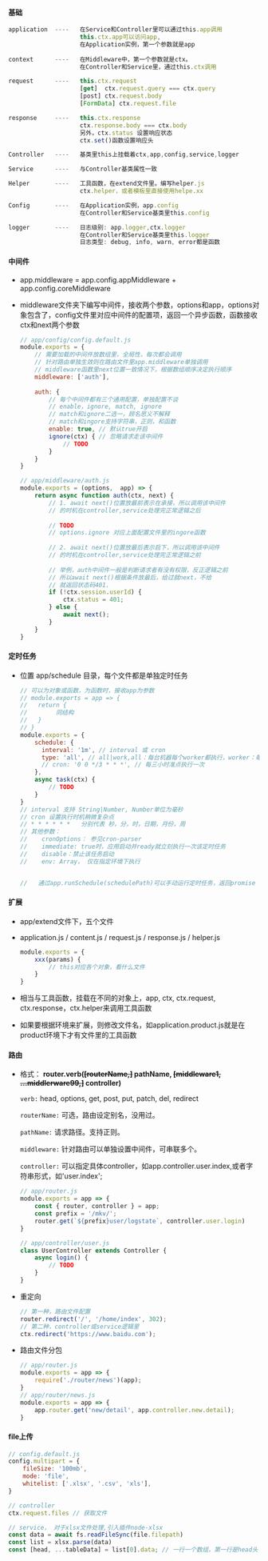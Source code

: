 

#### 基础

~~~js
application  ----   在Service和Controller里可以通过this.app调用
					this.ctx.app可以访问app,
                    在Application实例，第一个参数就是app
					
context      ----   在Middleware中，第一个参数就是ctx。
					在Controller和Service里，通过this.ctx调用

request      ----	this.ctx.request
    				[get]  ctx.request.query === ctx.query
					[post] ctx.request.body
                    [FormData] ctx.request.file

response     ----	this.ctx.response
					ctx.response.body === ctx.body
					另外，ctx.status 设置响应状态
                    ctx.set()函数设置响应头

Controller   ----	基类里this上挂载着ctx,app,config,service,logger

Service      ----	与Controller基类属性一致

Helper       ----	工具函数，在extend文件里。编写helper.js
					ctx.helper，或者模板里直接使用helpe.xx

Config       ----	在Application实例，app.config
					在Controller和Service基类里this.config

logger       ----	日志级别: app.logger,ctx.logger
					在Controller和Service基类里this.logger
					日志类型: debug, info, warn, error都是函数

~~~

#### 中间件

* app.middleware  =  app.config.appMiddleware + app.config.coreMiddleware

* middleware文件夹下编写中间件，接收两个参数，options和app，options对象包含了，config文件里对应中间件的配置项，返回一个异步函数，函数接收ctx和next两个参数 

  ~~~js
  // app/config/config.default.js
  module.exports = {
      // 需要加载的中间件放数组里，全局性，每次都会调用
      // 针对路由单独生效则在路由文件里app.middleware单独调用
      // middleware函数里next位置一致情况下，根据数组顺序决定执行顺序
      middleware: ['auth'],
      
      auth: {
          // 每个中间件都有三个通用配置，单独配置不谈
          // enable，ignore, match, ignore
          // match和ignore二选一，顾名思义不解释
          // match和ingore支持字符串，正则，和函数
          enable: true, // 默认true开启
          ignore(ctx) { // 忽略请求走该中间件
              // TODO
          }
      }
  }
  
  // app/middleware/auth.js
  module.exports = (options,  app) => {
      return async function auth(ctx, next) {
          // 1. await next()位置放最前表示在承接，所以调用该中间件
          // 的时机在controller,service处理完正常逻辑之后
          
          // TODO
          // options.ignore 对应上面配置文件里的ingore函数
          
          // 2. await next()位置放最后表示启下，所以调用该中间件
          // 的时机在controller,service处理完正常逻辑之前
          
          // 举例，auth中间件一般是判断请求者有没有权限，反正逻辑之前
          // 所以await next()根据条件放最后，给过就next，不给
          // 就返回状态码401.
          if (!ctx.session.userId) {
              ctx.status = 401;
          } else {
              await next();
          }
      }
  }
  ~~~

#### 定时任务

* 位置 app/schedule 目录，每个文件都是单独定时任务

  ~~~js
  // 可以为对象或函数，为函数时，接收app为参数
  // module.exports = app => {
  //   return {
  //		同结构
  //   }
  // }
  module.exports = {
      schedule: {
        interval: '1m', // interval 或 cron
        type: 'all', // all|work,all：每台机器每个worker都执行，worker：每台机器随机一个worker执行
        // cron: '0 0 */3 * * *', // 每三小时准点执行一次
      },
      async task(ctx) {
          // TODO
      }
  }
  // interval 支持 String|Number, Number单位为毫秒
  // cron 设置执行时机稍微复杂点
  // * * * * * *   分别代表 秒，分，时，日期，月份，周
  // 其他参数：
  //    cronOptions： 参见cron-parser
  //    immediate: true时，应用启动并ready就立刻执行一次该定时任务
  //    disable：禁止该任务启动
  //    env: Array， 仅在指定环境下执行
  
  
  //   通过app.runSchedule(schedulePath)可以手动运行定时任务，返回promise
  ~~~

#### 扩展

* app/extend文件下，五个文件

* application.js / content.js / request.js / response.js / helper.js

  ~~~js
  module.exports = {
      xxx(params) {
          // this对应各个对象，看什么文件
      }
  }
  ~~~

  

* 相当与工具函数，挂载在不同的对象上，app, ctx, ctx.request, ctx.response，ctx.helper来调用工具函数

* 如果要根据环境来扩展，则修改文件名，如application.product.js就是在product环境下才有文件里的工具函数

#### 路由

* 格式： **router.verb(~~[routerName,]~~ pathName, ~~[middleware1, ...middlerware99,]~~ controller)**

  `verb:`  head, options, get, post, put, patch, del, redirect

  `routerName:`  可选，路由设定别名，没用过。

  `pathName:`  请求路径。支持正则。

  `middleware:` 针对路由可以单独设置中间件，可串联多个。

  `controller:`  可以指定具体controller，如app.controller.user.index,或者字符串形式，如'user.index';

  ~~~js
  // app/router.js
  module.exports = app => {
      const { router, controller } = app;
      const prefix = '/mkv/';
      router.get(`${prefix}user/logstate`, controller.user.login)
  }
  
  // app/controller/user.js
  class UserController extends Controller {
      async login() {
          // TODO
      }
  }
  ~~~

* 重定向

  ~~~js
  // 第一种，路由文件配置
  router.redirect('/', '/home/index', 302);
  // 第二种，controller或service逻辑里
  ctx.redirect('https://www.baidu.com');
  ~~~

* 路由文件分包

  ~~~js
  // app/router.js
  module.exports = app => {
      require('./router/news')(app);
  }
  // app/router/news.js
  module.exports = app => {
      app.router.get('new/detail', app.controller.new.detail);
  }
  ~~~

#### file上传

~~~js
// config.default.js
config.multipart = {
    fileSize: '100mb',
    mode: 'file',
    whitelist: ['.xlsx', '.csv', 'xls'],
}

// controller
ctx.request.files // 获取文件

// service， 对于xlsx文件处理,引入插件node-xlsx
const data = await fs.readFileSync(file.filepath)
const list = xlsx.parse(data)
const [head, ...tableData] = list[0].data; // 一行一个数组，第一行是head头

~~~

